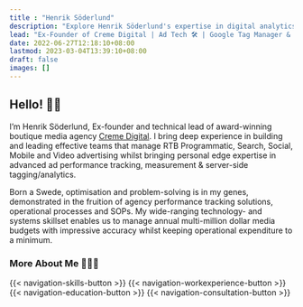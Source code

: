 ```yaml
---
title : "Henrik Söderlund"
description: "Explore Henrik Söderlund's expertise in digital analytics and tag management. Learn about his consultancy services in GTM and GA4."
lead: "Ex-Founder of Creme Digital | Ad Tech 🛠️ | Google Tag Manager & Google Analytics 📊 | Server-Side Tagging | Digital Advertising & Media Buying 📣 | Measurement & Data Visualization 📈"
date: 2022-06-27T12:18:10+08:00
lastmod: 2023-03-04T13:39:10+08:00
draft: false
images: []
---
```


## Hello! 👋🏼

I’m Henrik Söderlund, Ex-founder and technical lead of award-winning boutique media agency [Creme Digital](https://www.cremedigital.com?utm_source=www.henriksoderlund.com&utm_medium=referral). I bring deep experience in building and leading effective teams that manage RTB Programmatic, Search, Social, Mobile and Video advertising whilst bringing personal edge expertise in advanced ad performance tracking, measurement & server-side tagging/analytics.

Born a Swede, optimisation and problem-solving is in my genes, demonstrated in the fruition of agency performance tracking solutions, operational processes and SOPs. My wide-ranging technology- and systems skillset enables us to manage annual multi-million dollar media budgets with impressive accuracy whilst keeping operational expenditure to a minimum.

### More About Me 🙋🏻‍♂️

{{< navigation-skills-button >}}
{{< navigation-workexperience-button >}}
{{< navigation-education-button >}}
{{< navigation-consultation-button >}}

